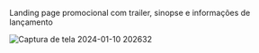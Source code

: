 Landing page promocional com trailer, sinopse e informações de lançamento

![Captura de tela 2024-01-10 202632](https://github.com/hianmateus/Site-do-Mario/assets/103609199/91fdff97-e02c-4472-945d-5d313e3f752b)
